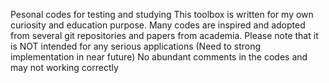 Pesonal codes for testing and studying 
This toolbox is written for my own curiosity and education purpose. 
Many codes are inspired and adopted from several git repositories and papers from academia. 
Please note that it is NOT intended for any serious applications (Need to strong implementation in near future)
No abundant comments in the codes and may not working correctly
